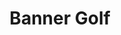 ---
metaTitle: Banner Golf | Repro Disseny
metaDescription: Banner Golf personalizadas con calidad profesional en Cataluña.
keywords:
- banner golf
searchTerms:
- banner golf
image: /img/productos/mockupProduct.webp
galleryImages: []
alt: alt descripció de la foto
slug: banner-golf
category: expositores
sku: 01-EXPO-0007
price: 0
brand: Reprodisseny
inStock: true
formFields: []
ratingValue: 0
reviewCount: 0
schemaType: Product
type: producto
title: Banner Golf
description: descripción genérica de mi producto para probar
priceCurrency: EUR
schema:
  '@type': Product
  name: Banner Golf
  description: descripción genérica de mi producto para probar
  image: https://reprodisseny.com/img/productos/mockupProduct.webp
  sku: 01-EXPO-0007
  brand:
    '@type': Organization
    name: Repro Disseny
  offers:
    '@type': Offer
    price: 0
    priceCurrency: EUR
    availability: https://schema.org/InStock
nav: Banner Golf
faqs: []
---